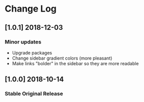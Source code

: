 # Change Log

## [1.0.1] 2018-12-03
### Minor updates
- Upgrade packages
- Change sidebar gradient colors (more pleasant)
- Make links "bolder" in the sidebar so they are more readable


## [1.0.0] 2018-10-14
### Stable Original Release
